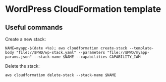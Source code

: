 # WordPress CloudFormation template

## Useful commands

Create a new stack:

```
NAME=myapp-$(date +%s); aws cloudformation create-stack --template-body "file://$PWD/wp-stack.yaml" --parameters "file://$PWD/myapp-params.json" --stack-name $NAME --capabilities CAPABILITY_IAM
```

Delete the stack:

```
aws cloudformation delete-stack --stack-name $NAME
```
